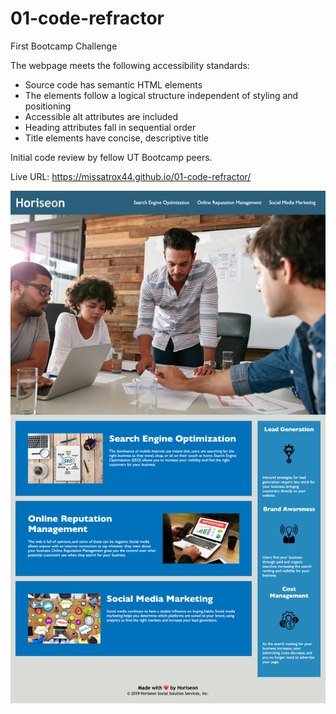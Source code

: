 # 01-code-refractor
First Bootcamp Challenge

The webpage meets the following accessibility standards:

* Source code has semantic HTML elements
* The elements follow a logical structure independent of styling and positioning
* Accessible alt attributes are included
* Heading attributes fall in sequential order
* Title elements have concise, descriptive title


Initial code review by fellow UT Bootcamp peers.


Live URL: https://missatrox44.github.io/01-code-refractor/


![Horiseon Screenshot](./assets/images/horiseon-screenshot.png)
